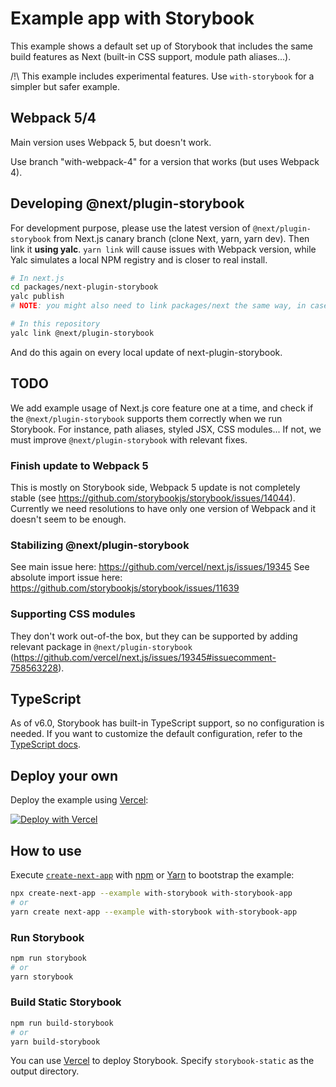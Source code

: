 # Example app with Storybook

This example shows a default set up of Storybook that includes the same build features as Next (built-in CSS support, module path aliases...).

/!\ This example includes experimental features. Use `with-storybook` for a simpler but safer example.

## Webpack 5/4

Main version uses Webpack 5, but doesn't work.

Use branch "with-webpack-4" for a version that works (but uses Webpack 4).

## Developing @next/plugin-storybook

For development purpose, please use the latest version of `@next/plugin-storybook` from Next.js canary branch (clone Next, yarn, yarn dev).
Then link it **using yalc**. `yarn link` will cause issues with Webpack version, while Yalc simulates a local NPM registry and is closer to real install.

```sh
# In next.js
cd packages/next-plugin-storybook
yalc publish
# NOTE: you might also need to link packages/next the same way, in case you have unexpected errors
```

```sh
# In this repository
yalc link @next/plugin-storybook
```

And do this again on every local update of next-plugin-storybook.

## TODO

We add example usage of Next.js core feature one at a time, and check if the `@next/plugin-storybook` supports them correctly when we run Storybook. For instance, path aliases, styled JSX, CSS modules...
If not, we must improve `@next/plugin-storybook` with relevant fixes.

### Finish update to Webpack 5

This is mostly on Storybook side, Webpack 5 update is not completely stable (see https://github.com/storybookjs/storybook/issues/14044).
Currently we need resolutions to have only one version of Webpack and it doesn't seem to be enough.

### Stabilizing @next/plugin-storybook

See main issue here: https://github.com/vercel/next.js/issues/19345
See absolute import issue here: https://github.com/storybookjs/storybook/issues/11639

### Supporting CSS modules

They don't work out-of-the box, but they can be supported by adding relevant package in `@next/plugin-storybook` (https://github.com/vercel/next.js/issues/19345#issuecomment-758563228).

## TypeScript

As of v6.0, Storybook has built-in TypeScript support, so no configuration is needed. If you want to customize the default configuration, refer to the [TypeScript docs](https://storybook.js.org/docs/react/configure/typescript).

## Deploy your own

Deploy the example using [Vercel](https://vercel.com?utm_source=github&utm_medium=readme&utm_campaign=next-example):

[![Deploy with Vercel](https://vercel.com/button)](https://vercel.com/new/git/external?repository-url=https://github.com/vercel/next.js/tree/canary/examples/with-storybook&project-name=with-storybook&repository-name=with-storybook)

## How to use

Execute [`create-next-app`](https://github.com/vercel/next.js/tree/canary/packages/create-next-app) with [npm](https://docs.npmjs.com/cli/init) or [Yarn](https://yarnpkg.com/lang/en/docs/cli/create/) to bootstrap the example:

```bash
npx create-next-app --example with-storybook with-storybook-app
# or
yarn create next-app --example with-storybook with-storybook-app
```

### Run Storybook

```bash
npm run storybook
# or
yarn storybook
```

### Build Static Storybook

```bash
npm run build-storybook
# or
yarn build-storybook
```

You can use [Vercel](https://vercel.com/new?utm_source=github&utm_medium=readme&utm_campaign=next-example) to deploy Storybook. Specify `storybook-static` as the output directory.
